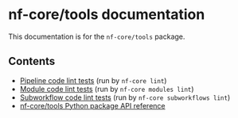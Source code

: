 # nf-core/tools documentation

This documentation is for the `nf-core/tools` package.

## Contents

- [Pipeline code lint tests](pipeline_lint_tests/index) (run by `nf-core lint`)
- [Module code lint tests](module_lint_tests/index) (run by `nf-core modules lint`)
- [Subworkflow code lint tests](subworkflow_lint_tests/index) (run by `nf-core subworkflows lint`)
- [nf-core/tools Python package API reference](api/index)
